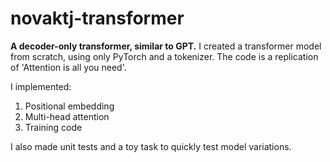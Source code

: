 # novaktj-transformer
**A decoder-only transformer, similar to GPT.**
I created a transformer model from scratch, using only PyTorch and a tokenizer. The code is a replication of 'Attention is all you need'.

I implemented:
1. Positional embedding
2. Multi-head attention
3. Training code

I also made unit tests and a toy task to quickly test model variations. 

